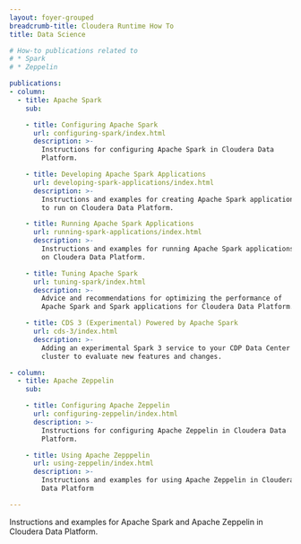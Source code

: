 ```yaml
---
layout: foyer-grouped
breadcrumb-title: Cloudera Runtime How To
title: Data Science

# How-to publications related to
# * Spark
# * Zeppelin

publications:
- column:
  - title: Apache Spark
    sub:

    - title: Configuring Apache Spark
      url: configuring-spark/index.html
      description: >-
        Instructions for configuring Apache Spark in Cloudera Data
        Platform.

    - title: Developing Apache Spark Applications
      url: developing-spark-applications/index.html
      description: >-
        Instructions and examples for creating Apache Spark applications
        to run on Cloudera Data Platform.

    - title: Running Apache Spark Applications
      url: running-spark-applications/index.html
      description: >-
        Instructions and examples for running Apache Spark applications
        on Cloudera Data Platform.

    - title: Tuning Apache Spark
      url: tuning-spark/index.html
      description: >-
        Advice and recommendations for optimizing the performance of
        Apache Spark and Spark applications for Cloudera Data Platform.

    - title: CDS 3 (Experimental) Powered by Apache Spark
      url: cds-3/index.html
      description: >-
        Adding an experimental Spark 3 service to your CDP Data Center
        cluster to evaluate new features and changes.

- column:
  - title: Apache Zeppelin
    sub:

    - title: Configuring Apache Zeppelin
      url: configuring-zeppelin/index.html
      description: >-
        Instructions for configuring Apache Zeppelin in Cloudera Data
        Platform.

    - title: Using Apache Zepppelin
      url: using-zeppelin/index.html
      description: >-
        Instructions and examples for using Apache Zeppelin in Cloudera
        Data Platform

---
```


Instructions and examples for Apache Spark and Apache Zeppelin in
Cloudera Data Platform.
